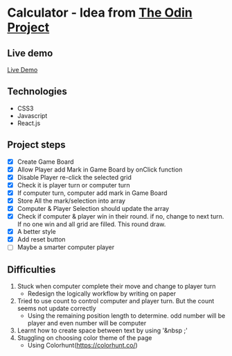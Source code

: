 # Calculator - Idea from [The Odin Project](https://www.theodinproject.com/paths/full-stack-javascript/courses/javascript/lessons/tic-tac-toe)


## Live demo
[Live Demo](https://hychanbn1009.github.io/The_Odin_Project-tic-tac-toe/)

## Technologies
- CSS3
- Javascript
- React.js

## Project steps
- [x] Create Game Board
- [X] Allow Player add Mark in Game Board by onClick function
- [X] Disable Player re-click the selected grid
- [X] Check it is player turn or computer turn
- [X] If computer turn, computer add mark in Game Board
- [X] Store All the mark/selection into array
- [X] Computer & Player Selection should update the array
- [X] Check if computer & player win in their round. if no, change to next turn. If no one win and all grid are filled. This round draw.
- [X] A better style
- [X] Add reset button
- [ ] Maybe a smarter computer player

## Difficulties
1. Stuck when computer complete their move and change to player turn
    - Redesign the logically workflow by writing on paper
2. Tried to use count to control computer and player turn. But the count seems not update correctly
    - Using the remaining position length to determine. odd number will be player and even number will be computer
3. Learnt how to create space between text by using '&nbsp ;'
4. Stuggling on choosing color theme of the page
    - Using Colorhunt(https://colorhunt.co/)
    

